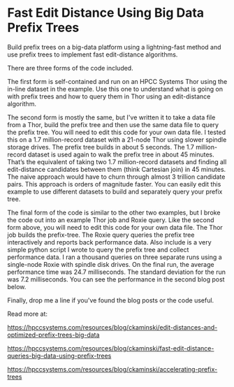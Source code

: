 # Fast Edit Distance Using Big Data Prefix Trees
Build prefix trees on a big-data platform using a lightning-fast method and use prefix trees to implement fast edit-distance algorithms.

There are three forms of the code included.

The first form is self-contained and run on an HPCC Systems Thor using the in-line dataset in the example.  Use this one to understand what is going on with prefix trees and how to query them in Thor using an edit-distance algorithm.

The second form is mostly the same, but I've written it to take a data file from a Thor, build the prefix tree and then use the same data file to query the prefix tree.  You will need to edit this code for your own data file.  I tested this on a 1.7 million-record dataset with a 21-node Thor using slower spindle storage drives.  The prefix tree builds in about 5 seconds.  The 1.7 million-record dataset is used again to walk the prefix tree in about 45 minutes.  That’s the equivalent of taking two 1.7 million-record datasets and finding all edit-distance candidates between them (think Cartesian join) in 45 minutes.  The naive approach would have to churn through almost 3 trillion candidate pairs.  This approach is orders of magnitude faster.   You can easily edit this example to use different datasets to build and separately query your prefix tree.

The final form of the code is similar to the other two examples, but I broke the code out into an example Thor job and Roxie query.  Like the second form above, you will need to edit this code for your own data file.  The Thor job builds the prefix-tree.  The Roxie query queries the prefix tree interactively and reports back performance data.  Also include is a very simple python script I wrote to query the prefix tree and collect performance data.  I ran a thousand queries on three separate runs using a single-node Roxie with spindle disk drives.  On the final run, the average performance time was 24.7 milliseconds.  The standard deviation for the run was 7.2 milliseconds.  You can see the performance in the second blog post below.

Finally, drop me a line if you've found the blog posts or the code useful.

Read more at:

https://hpccsystems.com/resources/blog/ckaminski/edit-distances-and-optimized-prefix-trees-big-data

https://hpccsystems.com/resources/blog/ckaminski/fast-edit-distance-queries-big-data-using-prefix-trees

https://hpccsystems.com/resources/blog/ckaminski/accelerating-prefix-trees
